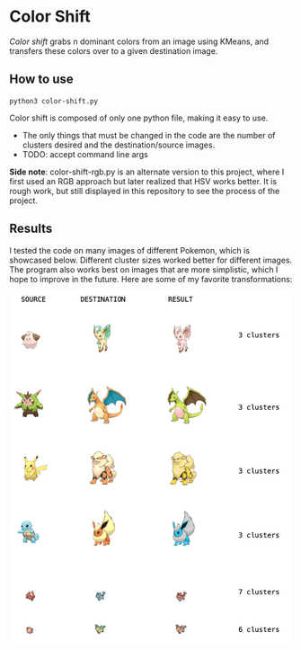 # Color Shift

<i>Color shift</i> grabs n dominant colors from an image using KMeans, and transfers these colors over to a given destination image.

## How to use

```
python3 color-shift.py
```

Color shift is composed of only one python file, making it easy to use.
- The only things that must be changed in the code are the number of clusters desired and the destination/source images.
- TODO: accept command line args

<b>Side note</b>: color-shift-rgb.py is an alternate version to this project, where I first used an RGB approach but later realized that HSV works better. It is rough work, but still displayed in this repository to see the process of the project.

## Results

I tested the code on many images of different Pokemon, which is showcased below. Different cluster sizes worked better for different images. The program also works best on images that are more simplistic, which I hope to improve in the future. 
Here are some of my favorite transformations:

![RESULTS](Results/results.png)
